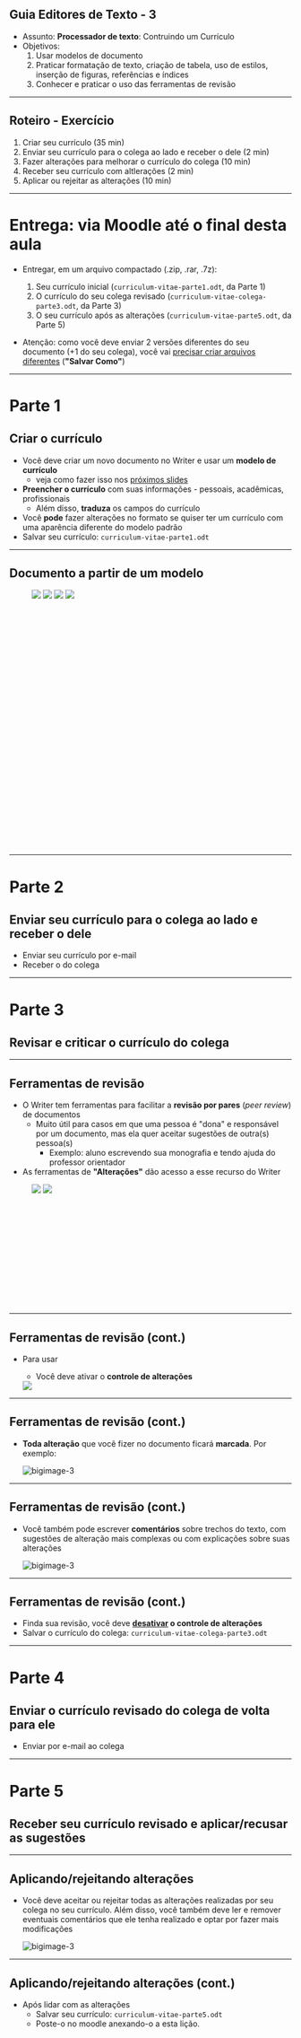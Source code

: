 ## Guia Editores de Texto - 3

- Assunto: **Processador de texto**: Contruindo um Currículo
- Objetivos:
  1. Usar modelos de documento
  1. Praticar formatação de texto, criação de tabela, uso de estilos, inserção
     de figuras, referências e índices
  1. Conhecer e praticar o uso das ferramentas de revisão

---
## Roteiro - Exercício

1. Criar seu currículo (35 min)
1. Enviar seu currículo para o colega ao lado e receber o dele (2 min)
1. Fazer alterações para melhorar o currículo do colega (10 min)
1. Receber seu currículo com altlerações (2 min)
1. Aplicar ou rejeitar as alterações (10 min)

<!-- link para baixar templates: http://templates.libreoffice.org/template-center -->
---
# Entrega: via Moodle até o final **desta aula**

- Entregar, em um arquivo compactado (.zip, .rar, .7z):
  1. Seu currículo inicial (`curriculum-vitae-parte1.odt`, da Parte 1)
  1. O currículo do seu colega revisado (`curriculum-vitae-colega-parte3.odt`, da Parte 3)
  1. O seu currículo após as alterações (`curriculum-vitae-parte5.odt`, da Parte 5)

- Atenção: como você deve enviar 2 versões diferentes do seu documento (+1 do
  seu colega), você vai <u>precisar criar arquivos diferentes</u>
  (**"Salvar Como"**)

---
# Parte 1
## **Criar** o currículo

- Você deve criar um novo documento no Writer e usar um **modelo de currículo**
  - veja como fazer isso nos <u>próximos slides</u>
- **Preencher o currículo** com suas informações - pessoais, acadêmicas,
  profissionais
  - Além disso, **traduza** os campos do currículo
- Você **pode** fazer alterações no formato se quiser ter um currículo com uma
  aparência diferente do modelo padrão
- Salvar seu currículo: `curriculum-vitae-parte1.odt`

---
##  Documento a partir de um modelo

<figure class="bulleted-image" style="width: 800px; height: 458px;">
  <img src="images/writer-modelos-1.png" class="bullet">
  <img src="images/writer-modelos-2.png" class="bullet">
  <img src="images/writer-modelos-3.png" class="bullet">
  <img src="images/writer-modelos-4.png" class="bullet">
</figure>

---
# Parte 2
## **Enviar seu currículo** para o colega ao lado e **receber** o dele

- Enviar seu currículo por e-mail
- Receber o do colega

---
# Parte 3
## **Revisar e criticar** o currículo do colega

---
## Ferramentas de revisão

- O Writer tem ferramentas para facilitar a **revisão por pares**
  (_peer review_) de documentos
  - Muito útil para casos em que uma pessoa é "dona" e responsável por um
    documento, mas ela quer aceitar sugestões de outra(s) pessoa(s)
    - Exemplo: aluno escrevendo sua monografia e tendo ajuda do professor
      orientador
- As ferramentas de **"Alterações"** dão acesso a esse recurso do Writer

<figure class="bulleted-image" style="width: 700px; height: 216px;">
  <img src="images/writer-controlar-alteracoes-2.png" class="bullet">
  <img src="images/writer-controlar-alteracoes-1.png" class="bullet">
</figure>

---
## Ferramentas de revisão (cont.)

- Para usar
  - Você deve ativar o **controle de alterações**

  <img src="images/writer-controlar-alteracoes-1.png" class="bullet">

---
## Ferramentas de revisão (cont.)

- **Toda alteração** que você fizer no documento ficará **marcada**. Por
  exemplo:

  ![bigimage-3](images/writer-alteracoes-controladas.png)

---
## Ferramentas de revisão (cont.)

- Você também pode escrever **comentários** sobre trechos do texto, com
  sugestões de alteração mais complexas ou com explicações sobre suas alterações

  ![bigimage-3](images/writer-alteracoes-comentarios.png)

---
## Ferramentas de revisão (cont.)

- Finda sua revisão, você deve **<u>desativar</u> o controle de alterações**
- Salvar o currículo do colega: `curriculum-vitae-colega-parte3.odt`

---
# Parte 4
## Enviar o currículo revisado do colega de volta para ele

- Enviar por e-mail ao colega

---
# Parte 5
## Receber seu currículo revisado e **aplicar/recusar as sugestões**

---
## Aplicando/rejeitando alterações

- Você deve aceitar ou rejeitar todas as alterações realizadas por seu colega
  no seu currículo. Além disso, você também deve ler e remover eventuais
  comentários que ele tenha realizado e optar por fazer mais modificações

  ![bigimage-3](images/writer-aceitando-rejeitando.png)

---
## Aplicando/rejeitando alterações (cont.)

- Após lidar com as alterações
  - Salvar seu currículo: `curriculum-vitae-parte5.odt`
  - Poste-o no moodle anexando-o a esta lição.
